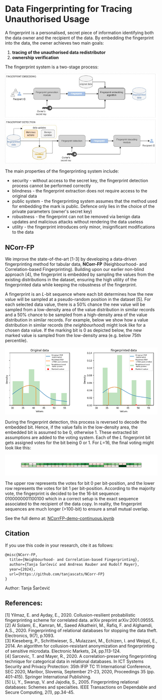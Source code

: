 # Data Fingerprinting for Tracing Unauthorised Usage

A fingerprint is a personalised, secret piece of information identifying both the data owner and the recipient of the data. By embedding the fingerprint into the data, the owner achieves two main goals: 
1. **tracing of the unauthorised data redistributor**
2. **ownership verification**

The fingerprint system is a two-stage process: 

![fingerprinting-system](https://github.com/tanjascats/NCorr-FP/blob/main/figures/fingerprinting-system.jpg)

The main properties of the fingerprinting system include:
- security - without access to the secret key, the fingerprint detection process cannot be performed correctly
- blindness - the fingerprint extraction does not require access to the original data
- public system - the fingerprinting system assumes that the method used for embedding the mark is public. Defence only lies in the choice of the private parameters (owner's secret key)
- robustness - the fingerprint can not be removed via benign data updates and malicious attacks without rendering the data useless
- utility - the fingerprint introduces only minor, insignificant modifications to the data


## NCorr-FP 
We improve the state-of-the-art [1-3] by developing a data-driven fingerprinting method for tabular data, **NCorr-FP** (Neighbourhood- and Correlation-based Fingerprinting). 
Building upon our earlier non-blind approach [4], the fingerprint is embedded by sampling the values from the existing distributions in the dataset, ensuring the high utility of the fingerprinted data while keeping the robustness of the fingerprint.

A fingerprint is an _L_-bit sequence where each bit determines how the new value will be sampled at a pseudo-random position in the dataset [5]. For each selected data value, there is a 50% chance the new value will be sampled from a low-density area of the value distribution in similar records and a 50% chance to be sampled from a high-density area of the value distribution in similar records. 
For example, below we show how a value distribution in similar records (the _neighbourhood_) might look like for a chosen data value. If the marking bit is 0 as depicted below, the new marked value is sampled from the low-density area (e.g. below 75th percentile). 

![demo-sampling](https://github.com/tanjascats/NCorr-FP/blob/main/figures/demo.png)

During the fingerprint detection, this process is reversed to decode the embedded bit. Hence, if the value falls in the low-density area, the embedded bit is assumed to be 0, otherwise 1. These extracted bit assumptions are added to the voting system. Each of the _L_ fingerprint bit gets assigned votes for the bit being 0 or 1. For _L_=16, the final voting might look like this:

![demo-votes](figures/demo-fpvotes.png)

The upper row represents the votes for bit 0 per bit-position, and the lower row represents the votes for bit 1 per bit-position. According to the majority vote, the fingerprint is decided to be the 16-bit sequence: 0100000001100100 which in a correct setup is the exact sequence associated to the recipient of the data copy. In reality, the fingerprint sequences are much longer (>100-bit) to ensure a small mutual overlap.

See the full demo at: [NCorrFP-demo-continuous.ipynb](NCorrFP/notebooks/NCorrFP_demo_continuous_synth.ipynb)


## Citation

If you use this code in your research, cite it as follows:
```
@misc{NCorr-FP,
  title={Neighbourhood- and Correlation-based Fingerprinting},
  author={Tanja Šarčević and Andreas Rauber and Rudolf Mayer},
  year={2024},
  url={https://github.com/tanjascats/NCorr-FP}
}
```

Author: Tanja Šarčević

## References: 
[1] Yilmaz, E. and Ayday, E., 2020. Collusion-resilient probabilistic fingerprinting scheme for correlated data. arXiv preprint arXiv:2001.09555.\
[2] Al Solami, E., Kamran, M., Saeed Alkatheiri, M., Rafiq, F. and Alghamdi, A.S., 2020. Fingerprinting of relational databases for stopping the data theft. Electronics, 9(7), p.1093.\
[3] Kieseberg, P., Schrittwieser, S., Mulazzani, M., Echizen, I. and Weippl, E., 2014. An algorithm for collusion-resistant anonymization and fingerprinting of sensitive microdata. Electronic Markets, 24, pp.113-124.\
[4] Sarcevic, T. and Mayer, R., 2020. A correlation-preserving fingerprinting technique for categorical data in relational databases. In ICT Systems Security and Privacy Protection: 35th IFIP TC 11 International Conference, SEC 2020, Maribor, Slovenia, September 21–23, 2020, Proceedings 35 (pp. 401-415). Springer International Publishing.\
[5] Li, Y., Swarup, V. and Jajodia, S., 2005. Fingerprinting relational databases: Schemes and specialties. IEEE Transactions on Dependable and Secure Computing, 2(1), pp.34-45.
